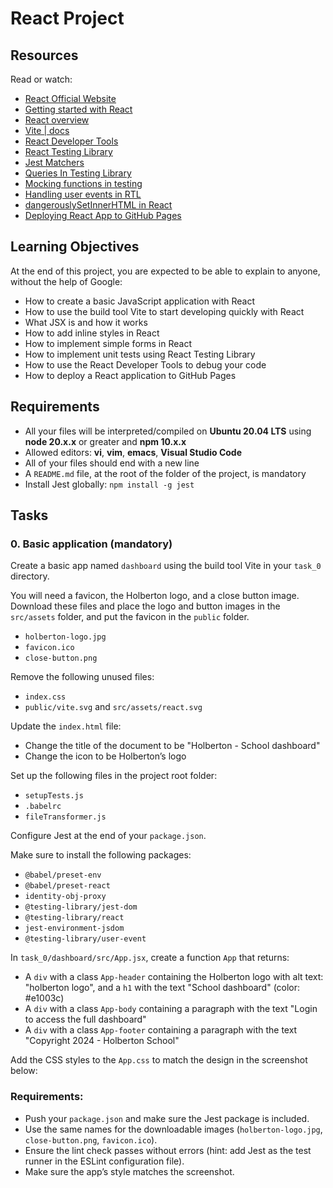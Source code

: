# React Project

## Resources

Read or watch:

- [React Official Website](https://reactjs.org/)
- [Getting started with React](https://reactjs.org/docs/getting-started.html)
- [React overview](https://reactjs.org/docs/hello-world.html)
- [Vite | docs](https://vitejs.dev/guide/)
- [React Developer Tools](https://reactjs.org/blog/2019/08/15/new-react-devtools.html)
- [React Testing Library](https://testing-library.com/docs/react-testing-library/intro/)
- [Jest Matchers](https://jestjs.io/docs/expect)
- [Queries In Testing Library](https://testing-library.com/docs/queries/about/)
- [Mocking functions in testing](https://jestjs.io/docs/mock-functions)
- [Handling user events in RTL](https://testing-library.com/docs/user-event/intro/)
- [dangerouslySetInnerHTML in React](https://reactjs.org/docs/dom-elements.html#dangerouslysetinnerhtml)
- [Deploying React App to GitHub Pages](https://create-react-app.dev/docs/deployment/#github-pages)

## Learning Objectives

At the end of this project, you are expected to be able to explain to anyone, without the help of Google:

- How to create a basic JavaScript application with React
- How to use the build tool Vite to start developing quickly with React
- What JSX is and how it works
- How to add inline styles in React
- How to implement simple forms in React
- How to implement unit tests using React Testing Library
- How to use the React Developer Tools to debug your code
- How to deploy a React application to GitHub Pages

## Requirements

- All your files will be interpreted/compiled on **Ubuntu 20.04 LTS** using **node 20.x.x** or greater and **npm 10.x.x**
- Allowed editors: **vi**, **vim**, **emacs**, **Visual Studio Code**
- All of your files should end with a new line
- A `README.md` file, at the root of the folder of the project, is mandatory
- Install Jest globally: `npm install -g jest`

## Tasks

### 0. Basic application (mandatory)

Create a basic app named `dashboard` using the build tool Vite in your `task_0` directory.

You will need a favicon, the Holberton logo, and a close button image. Download these files and place the logo and button images in the `src/assets` folder, and put the favicon in the `public` folder.

- `holberton-logo.jpg`
- `favicon.ico`
- `close-button.png`

Remove the following unused files:

- `index.css`
- `public/vite.svg` and `src/assets/react.svg`

Update the `index.html` file:

- Change the title of the document to be "Holberton - School dashboard"
- Change the icon to be Holberton’s logo

Set up the following files in the project root folder:

- `setupTests.js`
- `.babelrc`
- `fileTransformer.js`

Configure Jest at the end of your `package.json`.

Make sure to install the following packages:

- `@babel/preset-env`
- `@babel/preset-react`
- `identity-obj-proxy`
- `@testing-library/jest-dom`
- `@testing-library/react`
- `jest-environment-jsdom`
- `@testing-library/user-event`

In `task_0/dashboard/src/App.jsx`, create a function `App` that returns:

- A `div` with a class `App-header` containing the Holberton logo with alt text: "holberton logo", and a `h1` with the text "School dashboard" (color: #e1003c)
- A `div` with a class `App-body` containing a paragraph with the text "Login to access the full dashboard"
- A `div` with a class `App-footer` containing a paragraph with the text "Copyright 2024 - Holberton School"

Add the CSS styles to the `App.css` to match the design in the screenshot below:

### Requirements:

- Push your `package.json` and make sure the Jest package is included.
- Use the same names for the downloadable images (`holberton-logo.jpg`, `close-button.png`, `favicon.ico`).
- Ensure the lint check passes without errors (hint: add Jest as the test runner in the ESLint configuration file).
- Make sure the app’s style matches the screenshot.